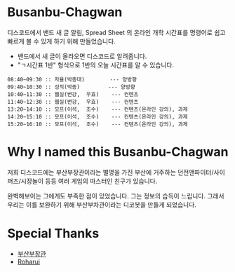 # Busanbu-Chagwan

디스코드에서 밴드 새 글 알림, Spread Sheet 의 온라인 개학 시간표를 명령어로 쉽고 빠르게 볼 수 있게 하기 위해 만들었습니다.

+ 밴드에서 새 글이 올라오면 디스코드로 알려줍니다.
+ "ㄱ시간표 1반" 형식으로 1반의 오늘 시간표를 알 수 있습니다.

```
08:40~09:30 :: 자율(박종대)        --- 양방향
09:40~10:30 :: 성직(박종)         --- 양방향
10:40~11:30 :: 웹실(변강,  우효)    --- 컨텐츠
11:40~12:30 :: 웹실(변강,  우효)    --- 컨텐츠
13:20~14:10 :: 모프(이석,  조수)    --- 컨텐츠(온라인 강의), 과제
14:20~15:10 :: 모프(이석,  조수)    --- 컨텐츠(온라인 강의), 과제
15:20~16:10 :: 모프(이석,  조수)    --- 컨텐츠(온라인 강의), 과제
```
# Why I named this Busanbu-Chagwan
저희 디스코드에는 부산부장관이라는 별명을 가진 부산에 거주하는 던전앤파이터/사이퍼즈/시장놀이 등등 여러 게임의 마스터인 친구가 있습니다.

완벽해보이는 그에게도 부족한 점이 있었습니다.
그는 정보의 습득이 느립니다. 그래서 우리는 이를 보완하기 위해 부산부차관이라는 디코봇을 만들게 되었습니다. 

# Special Thanks
+ [부산부장관](https://github.com/1000hg)
+ [Roharui](https://github.com/Roharui)
